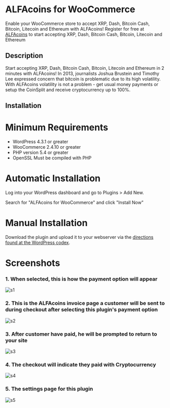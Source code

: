 # ALFAcoins for WooCommerce

Enable your WooCommerce store to accept XRP, Dash, Bitcoin Cash, Bitcoin, Litecoin and Ethereum with ALFAcoins!
Register for free at [ALFAcoins](https://www.alfacoins.com/user/register) to start accepting XRP, Dash, Bitcoin Cash, Bitcoin, Litecoin and Ethereum

## Description

Start accepting XRP, Dash, Bitcoin Cash, Bitcoin, Litecoin and Ethereum in 2 minutes with ALFAcoins!
In 2013, journalists Joshua Brustein and Timothy Lee expressed concern that bitcoin is problematic due to its high volatility.
With ALFAcoins volatility is not a problem - get usual money payments or setup the CoinSplit and receive cryptocurrency up to 100%.

## Installation

# Minimum Requirements 

* WordPress 4.3.1 or greater
* WooCommerce 2.4.10 or greater
* PHP version 5.4 or greater
* OpenSSL Must be compiled with PHP

# Automatic Installation

Log into your WordPress dashboard and go to Plugins > Add New.

Search for "ALFAcoins for WooCommerce" and click "Install Now"

# Manual Installation

Download the plugin and upload it to your webserver via the [directions found at the WordPress codex](http://codex.wordpress.org/Managing_Plugins#Manual_Plugin_Installation).

# Screenshots

### 1. When selected, this is how the payment option will appear

![s1](https://raw.githubusercontent.com/alfacoins/woocommerce/master/assets/screenshot-1.png)

### 2. This is the ALFAcoins invoice page a customer will be sent to during checkout after selecting this plugin's payment option

![s2](https://raw.githubusercontent.com/alfacoins/woocommerce/master/assets/screenshot-2.png)

### 3. After customer have paid, he will be prompted to return to your site

![s3](https://raw.githubusercontent.com/alfacoins/woocommerce/master/assets/screenshot-3.png)

### 4. The checkout will indicate they paid with Cryptocurrency

![s4](https://raw.githubusercontent.com/alfacoins/woocommerce/master/assets/screenshot-4.png)

### 5. The settings page for this plugin

![s5](https://raw.githubusercontent.com/alfacoins/woocommerce/master/assets/screenshot-5.png)
